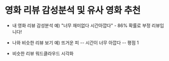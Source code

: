 # 영화 리뷰 감성분석 및 유사 영화 추천

* 내 영화 리뷰 감성분석
예) "너무 재미없다 시간아깝다" - 86% 확률로 부정 리뷰입니다!

* 나와 비슷한 리뷰 보기
예) 뜨거운 피 -- 시간이 너무 아깝다 -- 평점 1

* 비슷한 리뷰 워드클라우드 시각화

